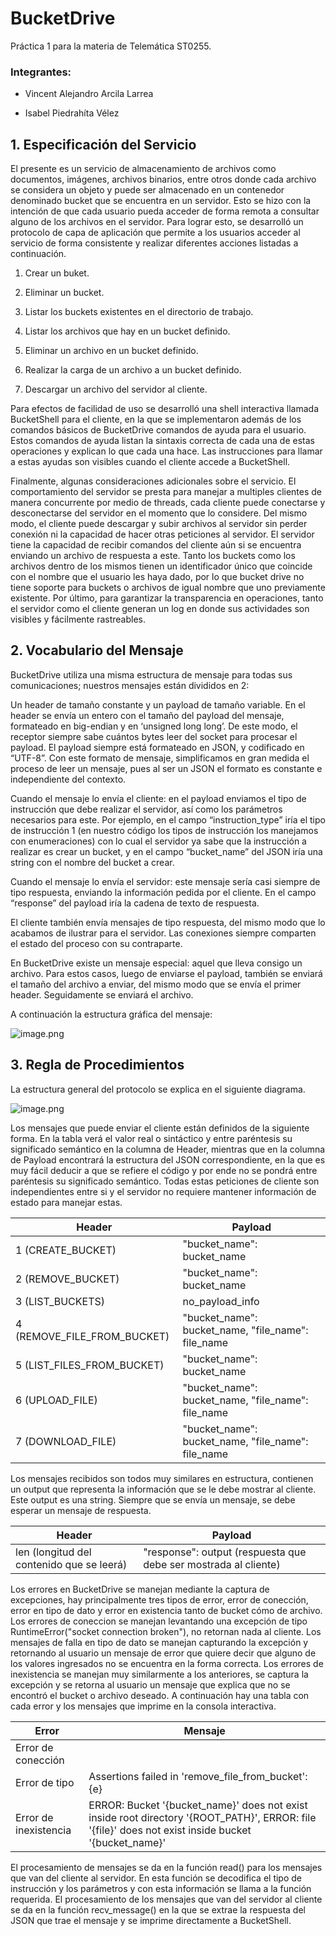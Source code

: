 # BucketDrive

Práctica 1 para la materia de Telemática ST0255.

### Integrantes:

- Vincent Alejandro Arcila Larrea

- Isabel Piedrahíta Vélez

## 1. Especificación del Servicio

El presente es un servicio de almacenamiento de archivos como documentos, imágenes, archivos binarios, entre otros donde cada archivo se considera un objeto y puede ser almacenado en un contenedor denominado bucket que se encuentra en un servidor. Esto se hizo con la intención de que cada usuario pueda acceder de forma remota a consultar alguno de los archivos en el servidor. Para lograr esto, se desarrolló un protocolo de capa de aplicación que permite a los usuarios acceder al servicio de forma consistente y realizar diferentes acciones listadas a continuación.

1. Crear un buket.

2. Eliminar un bucket.

3. Listar los buckets existentes en el directorio de trabajo.

4. Listar los archivos que hay en un bucket definido.

5. Eliminar un archivo en un bucket definido.

6. Realizar la carga de un archivo a un bucket definido.

7. Descargar un archivo del servidor al cliente.


Para efectos de facilidad de uso se desarrolló una shell interactiva llamada BucketShell para el cliente, en la que se implementaron además de los comandos básicos de BucketDrive comandos de ayuda para el usuario. Estos comandos de ayuda listan la sintaxis correcta de cada una de estas operaciones y explican lo que cada una hace. Las instrucciones para llamar a estas ayudas son visibles cuando el cliente accede a BucketShell.

Finalmente, algunas consideraciones adicionales sobre el servicio. El comportamiento del servidor se presta para manejar a multiples clientes de manera concurrente por medio de threads, cada cliente puede conectarse y desconectarse del servidor en el momento que lo considere. Del mismo modo, el cliente puede descargar y subir archivos al servidor sin perder conexión ni la capacidad de hacer otras peticiones al servidor. El servidor tiene la capacidad de recibir comandos del cliente aún si se encuentra enviando un archivo de respuesta a este. Tanto los buckets como los archivos dentro de los mismos tienen un identificador único que coincide con el nombre que el usuario les haya dado, por lo que bucket drive no tiene soporte para buckets o archivos de igual nombre que uno previamente existente. Por último, para garantizar la transparencia en operaciones, tanto el servidor como el cliente generan un log en donde sus actividades son visibles y fácilmente rastreables.

## 2. Vocabulario del Mensaje

BucketDrive utiliza una misma estructura de mensaje para todas sus comunicaciones; nuestros mensajes están divididos en 2: 

Un header de tamaño constante y un payload de tamaño variable. En el header se envía un entero con el tamaño del payload del mensaje, formateado en big-endian y en ‘unsigned long long’. De este modo, el receptor siempre sabe cuántos bytes leer del socket para procesar el payload.
El payload siempre está  formateado en JSON, y codificado en “UTF-8”. Con este formato de mensaje, simplificamos en gran medida el proceso de leer un mensaje, pues al ser un JSON el formato es constante e independiente del contexto. 

Cuando el mensaje lo envía el cliente: en el payload enviamos el tipo de instrucción que debe realizar el servidor, así como los parámetros necesarios para  este. Por ejemplo, en el campo “instruction_type” iría el tipo de instrucción 1 (en nuestro código los tipos de instrucción los manejamos con enumeraciones) con lo cual el servidor ya sabe que la instrucción a realizar es crear un bucket, y en el campo “bucket_name” del JSON iría una string con el nombre del bucket a crear.

Cuando el mensaje lo envía el servidor: este mensaje sería casi siempre de tipo respuesta, enviando la información pedida por el cliente. En el campo “response” del payload iría la cadena de texto de respuesta.

El cliente también envía mensajes de tipo respuesta, del mismo modo que lo acabamos de ilustrar para el servidor. Las conexiones siempre comparten el estado del proceso con su contraparte.

En BucketDrive existe un mensaje especial: aquel que lleva consigo un archivo. Para estos casos, luego de enviarse el payload, también se enviará el tamaño del archivo a enviar, del mismo modo que se envía el primer header. Seguidamente se enviará el archivo.

A continuación la estructura gráfica del mensaje:

![image.png](attachment:0ecd762e-bc41-4b73-a35c-6d490838097e.png)

## 3. Regla de Procedimientos

La estructura general del protocolo se explica en el siguiente diagrama.

![image.png](attachment:2dfc5f48-db82-44bf-82b0-33fdf5cf3035.png)

Los mensajes que puede enviar el cliente están definidos de la siguiente forma. En la tabla verá el valor real o sintáctico y entre paréntesis su significado semántico en la columna de Header, mientras que en la columna de Payload encontrará la estructura del JSON correspondiente, en la que es muy fácil deducir a que se refiere el código y por ende no se pondrá entre paréntesis su significado semántico. Todas estas peticiones de cliente son independientes entre si y el servidor no requiere mantener información de estado para manejar estas.

| Header | Payload   |
|------|------|
|   1 (CREATE_BUCKET) | "bucket_name": bucket_name |
|   2 (REMOVE_BUCKET)| "bucket_name": bucket_name |
|   3 (LIST_BUCKETS) | no_payload_info |
|   4 (REMOVE_FILE_FROM_BUCKET) | "bucket_name": bucket_name, "file_name": file_name |
|   5 (LIST_FILES_FROM_BUCKET) | "bucket_name": bucket_name |
|   6 (UPLOAD_FILE) | "bucket_name": bucket_name, "file_name": file_name |
|   7 (DOWNLOAD_FILE) | "bucket_name": bucket_name, "file_name": file_name |

Los mensajes recibidos son todos muy similares en estructura, contienen un output que representa la información que se le debe mostrar al cliente. Este output es una string. Siempre que se envía un mensaje, se debe esperar un mensaje de respuesta.

| Header | Payload   |
|------|------|
| len (longitud del contenido que se leerá) | "response": output (respuesta que debe ser mostrada al cliente) |

Los errores en BucketDrive se manejan mediante la captura de excepciones, hay principalmente tres tipos de error, error de conección, error en tipo de dato y error en existencia tanto de bucket cómo de archivo. Los errores de coneccion se manejan levantando una excepción de tipo RuntimeError("socket connection broken"), no retornan nada al cliente. Los mensajes de falla en tipo de dato se manejan capturando la excepción y retornando al usuario un mensaje de error que quiere decir que alguno de los valores ingresados no se encuentra en la forma correcta. Los errores de inexistencia se manejan muy similarmente a los anteriores, se captura la excepción y se retorna al usuario un mensaje que explica que no se encontró el bucket o archivo deseado. A continuación hay una tabla con cada error y los mensajes que imprime en la consola interactiva.

| Error | Mensaje   |
|------|------|
| Error de conección |  |
| Error de tipo | Assertions failed in 'remove_file_from_bucket': {e} |
| Error de inexistencia | ERROR: Bucket '{bucket_name}' does not exist inside root directory '{ROOT_PATH}', ERROR: file '{file}' does not exist inside bucket '{bucket_name}' |

El procesamiento de mensajes se da en la función read() para los mensajes que van del cliente al servidor. En esta función se decodifica el tipo de instrucción y los parámetros y con esta información se llama a la función requerida. El procesamiento de los mensajes que van del servidor al cliente se da en la función recv_message() en la que se extrae la respuesta del JSON que trae el mensaje y se imprime directamente a BucketShell.


